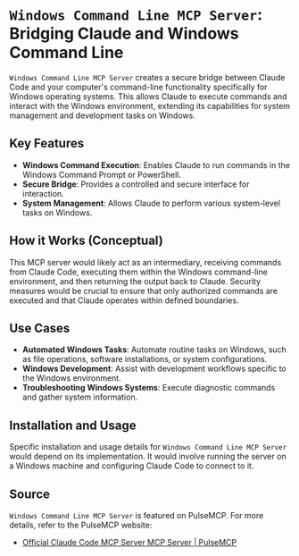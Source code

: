 
# `Windows Command Line MCP Server`: Bridging Claude and Windows Command Line

`Windows Command Line MCP Server` creates a secure bridge between Claude Code and your computer's command-line functionality specifically for Windows operating systems. This allows Claude to execute commands and interact with the Windows environment, extending its capabilities for system management and development tasks on Windows.

## Key Features

*   **Windows Command Execution**: Enables Claude to run commands in the Windows Command Prompt or PowerShell.
*   **Secure Bridge**: Provides a controlled and secure interface for interaction.
*   **System Management**: Allows Claude to perform various system-level tasks on Windows.

## How it Works (Conceptual)

This MCP server would likely act as an intermediary, receiving commands from Claude Code, executing them within the Windows command-line environment, and then returning the output back to Claude. Security measures would be crucial to ensure that only authorized commands are executed and that Claude operates within defined boundaries.

## Use Cases

*   **Automated Windows Tasks**: Automate routine tasks on Windows, such as file operations, software installations, or system configurations.
*   **Windows Development**: Assist with development workflows specific to the Windows environment.
*   **Troubleshooting Windows Systems**: Execute diagnostic commands and gather system information.

## Installation and Usage

Specific installation and usage details for `Windows Command Line MCP Server` would depend on its implementation. It would involve running the server on a Windows machine and configuring Claude Code to connect to it.

## Source

`Windows Command Line MCP Server` is featured on PulseMCP. For more details, refer to the PulseMCP website:

*   [Official Claude Code MCP Server MCP Server | PulseMCP](https://www.pulsemcp.com/servers/claude-code)


